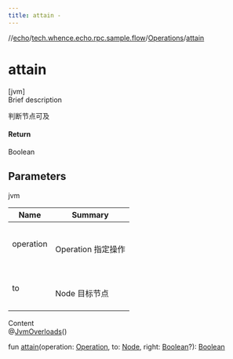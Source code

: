 ```yaml
---
title: attain -
---
```

//[echo](../../index.md)/[tech.whence.echo.rpc.sample.flow](../index.md)/[Operations](index.md)/[attain](attain.md)



# attain  
[jvm]  
Brief description  


判断节点可及



#### Return  


Boolean



## Parameters  
  
jvm  
  
|  Name|  Summary| 
|---|---|
| operation| <br><br>Operation 指定操作<br><br>
| to| <br><br>Node 目标节点<br><br>
  
  
Content  
@[JvmOverloads](https://kotlinlang.org/api/latest/jvm/stdlib/kotlin.jvm/-jvm-overloads/index.html)()  
  
fun [attain](attain.md)(operation: [Operation](../-operation/index.md), to: [Node](../-node/index.md), right: [Boolean](https://kotlinlang.org/api/latest/jvm/stdlib/kotlin/-boolean/index.html)?): [Boolean](https://kotlinlang.org/api/latest/jvm/stdlib/kotlin/-boolean/index.html)  



